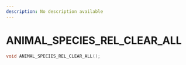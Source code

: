 ```yaml
---
description: No description available 
---
```


# ANIMAL_SPECIES_REL_CLEAR_ALL

```cpp
void ANIMAL_SPECIES_REL_CLEAR_ALL();
```